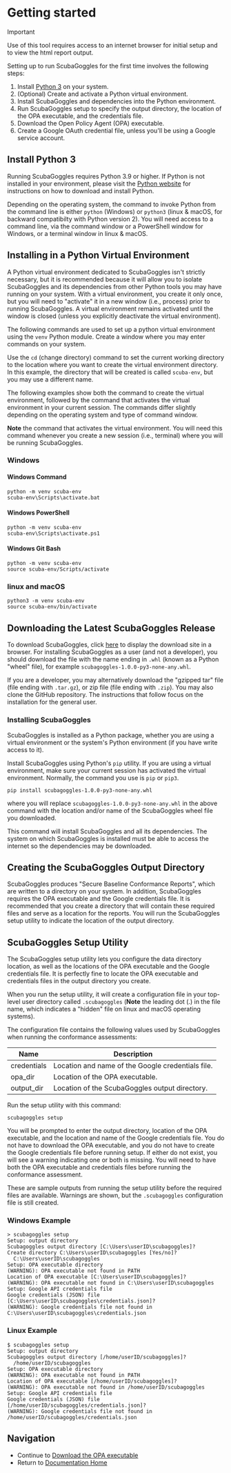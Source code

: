 # Getting started

> [!IMPORTANT]
> Use of this tool requires access to an internet browser for initial setup and to view the html report output.

Setting up to run ScubaGoggles for the first time involves the following steps:

1. Install [Python 3](https://www.python.org/) on your system.
2. (Optional) Create and activate a Python virtual environment.
3. Install ScubaGoggles and dependencies into the Python environment.
4. Run ScubaGoggles setup to specify the output directory, the location of the
   OPA executable, and the credentials file.
5. Download the Open Policy Agent (OPA) executable.
6. Create a Google OAuth credential file, unless you'll be using a Google
   service account.

## Install Python 3
Running ScubaGoggles requires Python 3.9 or higher.  If Python is not installed
in your environment, please visit the [Python website](https://www.python.org/)
for instructions on how to download and install Python.

Depending on the operating system, the command to invoke Python from the command
line is either `python` (Windows) or `python3` (linux & macOS, for backward
compatibilty with Python version 2).  You will need access to a command line,
via the command window or a PowerShell window for Windows, or a terminal window
in linux & macOS.

## Installing in a Python Virtual Environment

A Python virtual environment dedicated to ScubaGoggles isn't strictly
necessary, but it is recommended because it will allow you to isolate
ScubaGoggles and its dependencies from other Python tools you may have running
on your system.  With a virtual environment, you create it only once, but you
will need to "activate" it in a new window (i.e., process) prior to running
ScubaGoggles.  A virtual environment remains activated until the window is
closed (unless you explicitly deactivate the virtual environment).

The following commands are used to set up a python virtual environment using
the `venv` Python module.  Create a window where you may enter commands on your
system.

Use the `cd` (change directory) command to set the current working directory to
the location where you want to create the virtual environment directory.  In
this example, the directory that will be created is called `scuba-env`, but
you may use a different name.

The following examples show both the command to create the virtual environment,
followed by the command that activates the virtual environment in your current
session.  The commands differ slightly depending on the operating system and
type of command window.

**Note** the command that activates the virtual environment.  You will need this
command whenever you create a new session (i.e., terminal) where you will be
running ScubaGoggles.

### Windows

#### Windows Command

```
python -m venv scuba-env
scuba-env\Scripts\activate.bat
```

#### Windows PowerShell
```
python -m venv scuba-env
scuba-env\Scripts\activate.ps1
```

#### Windows Git Bash
```
python -m venv scuba-env
source scuba-env/Scripts/activate
```

### linux and macOS
```
python3 -m venv scuba-env
source scuba-env/bin/activate
```

## Downloading the Latest ScubaGoggles Release
To download ScubaGoggles, click [here](https://github.com/cisagov/ScubaGoggles/releases)
to display the download site in a browser.  For installing ScubaGoggles as a
user (and not a developer), you should download the file with the name ending
in `.whl` (known as a Python "wheel" file), for example
`scubagoggles-1.0.0-py3-none-any.whl`.

If you are a developer, you may alternatively download the "gzipped tar" file
(file ending with `.tar.gz`), or zip file (file ending with `.zip`).  You may
also clone the GitHub repository.  The instructions that follow focus on the
installation for the general user.

### Installing ScubaGoggles
ScubaGoggles is installed as a Python package, whether you are using a virtual
environment or the system's Python environment (if you have write access to it).

Install ScubaGoggles using Python's `pip` utility.  If you are using a virtual
environment, make sure your current session has activated the virtual
environment.  Normally, the command you use is `pip` or `pip3`.

```
pip install scubagoggles-1.0.0-py3-none-any.whl
```
where you will replace `scubagoggles-1.0.0-py3-none-any.whl` in the above
command with the location and/or name of the ScubaGoggles wheel file you
downloaded.

This command will install ScubaGoggles and all its dependencies.  The system on
which ScubaGoggles is installed must be able to access the internet so the
dependencies may be downloaded.

## Creating the ScubaGoggles Output Directory
ScubaGoggles produces "Secure Baseline Conformance Reports", which are written
to a directory on your system.  In addition, ScubaGoggles requires the OPA
executable and the Google credentials file.  It is recommended that you create
a directory that will contain these required files and serve as a location
for the reports.  You will run the ScubaGoggles setup utility to indicate the
location of the output directory.

## ScubaGoggles Setup Utility
The ScubaGoggles setup utility lets you configure the data directory location,
as well as the locations of the OPA executable and the Google credentials file.
It is perfectly fine to locate the OPA executable and credentials files in the
output directory you create.

When you run the setup utility, it will create a configuration file in your
top-level user directory called `.scubagoggles` (**Note** the leading dot (.)
in the file name, which indicates a "hidden" file on linux and macOS operating
systems).

The configuration file contains the following values used by ScubaGoggles when
running the conformance assessments:

| Name        | Description                                       |
|-------------|---------------------------------------------------|
| credentials | Location and name of the Google credentials file. |
| opa_dir     | Location of the OPA executable.                   |
| output_dir  | Location of the ScubaGoggles output directory.    |

Run the setup utility with this command:

```shell
scubagoggles setup
```

You will be prompted to enter the output directory, location of the OPA
executable, and the location and name of the Google credentials file.  You
do not have to download the OPA executable, and you do not have to create the
Google credentials file before running setup.  If either do not exist, you
will see a warning indicating one or both is missing.  You will need to have
both the OPA executable and credentials files before running the conformance
assessment.

These are sample outputs from running the setup utility before the required files
are available.  Warnings are shown, but the `.scubagoggles` configuration file
is still created.

### Windows Example

```
> scubagoggles setup
Setup: output directory
Scubagoggles output directory [C:\Users\userID\scubagoggles]?
Create directory C:\Users\userID\scubagoggles [Yes/no]?
  C:\Users\userID\scubagoggles
Setup: OPA executable directory
(WARNING): OPA executable not found in PATH
Location of OPA executable [C:\Users\userID\scubagoggles]?
(WARNING): OPA executable not found in C:\Users\userID\scubagoggles
Setup: Google API credentials file
Google credentials (JSON) file [C:\Users\userID\scubagoggles\credentials.json]?
(WARNING): Google credentials file not found in C:\Users\userID\scubagoggles\credentials.json
```

### Linux Example

```
$ scubagoggles setup
Setup: output directory
Scubagoggles output directory [/home/userID/scubagoggles]?
  /home/userID/scubagoggles
Setup: OPA executable directory
(WARNING): OPA executable not found in PATH
Location of OPA executable [/home/userID/scubagoggles]?
(WARNING): OPA executable not found in /home/userID/scubagoggles
Setup: Google API credentials file
Google credentials (JSON) file [/home/userID/scubagoggles/credentials.json]?
(WARNING): Google credentials file not found in /home/userID/scubagoggles/credentials.json
```

## Navigation
- Continue to [Download the OPA executable](OPA.md)
- Return to [Documentation Home](/README.md)
